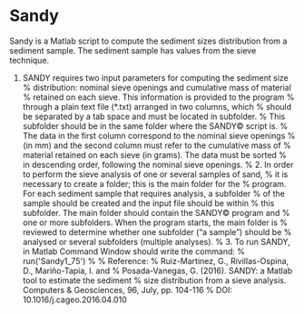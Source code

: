 # Sandy
Sandy is a Matlab script to compute the sediment sizes distribution from a sediment sample. The sediment sample has values from the sieve technique.
1. SANDY requires two input parameters for computing the sediment size 
%    distribution: nominal sieve openings and cumulative mass of material
%    retained on each sieve. This information is provided to the program 
%    through a plain text file (*.txt) arranged in two columns, which 
%    should be separated by a tab space and must be located in subfolder. 
%    This subfolder should be in the same folder where the SANDY© script is. 
%    The data in the first column correspond to the nominal sieve openings 
%    (in mm) and the second column must refer to the cumulative mass of 
%    material retained on each sieve (in grams). The data must be sorted 
%    in descending order, following the nominal sieve openings.
% 2. In order to perform the sieve analysis of one or several samples of sand,
%    it is necessary to create a folder; this is the main folder for the 
%    program. For each sediment sample that requires analysis, a subfolder 
%    of the sample should be created and the input file should be within 
%    this subfolder. The main folder should contain the SANDY© program and 
%    one or more subfolders. When the program starts, the main folder is 
%    reviewed to determine whether one subfolder (“a sample”) should be 
%    analysed or several subfolders (multiple analyses).
% 3.	To run SANDY, in Matlab Command Window should write the command:
% run('Sandy1_75')
%
% Reference:
% Ruiz-Martinez, G., Rivillas-Ospina, D., Mariño-Tapia, I. and
% Posada-Vanegas, G. (2016). SANDY: a Matlab tool to estimate the sediment 
% size distribution from a sieve analysis. Computers & Geosciences, 96, July, pp. 104-116 
% DOI: 10.1016/j.cageo.2016.04.010
